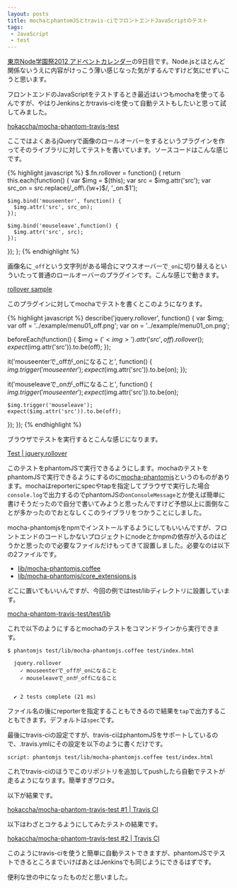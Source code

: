 ```yaml
---
layout: posts
title: mochaとphantomJSとtravis-ciでフロントエンドJavaScriptのテスト
tags: 
 - JavaScript
 - test
---
```


[東京Node学園祭2012 アドベントカレンダー](http://atnd.org/events/33022)の9日目です。Node.jsとほとんど関係ないうえに内容がけっこう薄い感じなった気がするんですけど気にせずいこうと思います。

フロントエンドのJavaScriptをテストするとき最近はいつもmochaを使ってるんですが、やはりJenkinsとかtravis-ciを使って自動テストもしたいと思って試してみました。

[hokaccha/mocha-phantom-travis-test](https://github.com/hokaccha/mocha-phantom-travis-test)

ここではよくあるjQueryで画像のロールオーバーをするというプラグインを作ってそのライブラリに対してテストを書いています。ソースコードはこんな感じです。

{% highlight javascript %}
$.fn.rollover = function() {
  return this.each(function() {
    var $img = $(this);
    var src = $img.attr('src');
    var src_on = src.replace(/_off\.(\w+)$/, '_on.$1');

    $img.bind('mouseenter', function() {
      $img.attr('src', src_on);
    });

    $img.bind('mouseleave',function() {
      $img.attr('src', src);
    });
  });
};
{% endhighlight %}

画像名に`_off`という文字列がある場合にマウスオーバーで`_on`に切り替えるといういたって普通のロールオーバーのプラグインです。こんな感じで動きます。

[rollover sample](http://hokaccha.github.com/mocha-phantom-travis-test/example/)

このプラグインに対してmochaでテストを書くとこのようになります。

{% highlight javascript %}
describe('jquery.rollover', function() {
  var $img;
  var off = '../example/menu01_off.png';
  var on = '../example/menu01_on.png';

  beforeEach(function() {
    $img = $('<img>').attr('src', off).rollover();
    expect($img.attr('src')).to.be(off);
  });

  it('mouseenterで_offが_onになること', function() {
    $img.trigger('mouseenter');
    expect($img.attr('src')).to.be(on);
  });

  it('mouseleaveで_onが_offになること', function() {
    $img.trigger('mouseenter');
    expect($img.attr('src')).to.be(on);

    $img.trigger('mouseleave');
    expect($img.attr('src')).to.be(off);
  });
});
{% endhighlight %}

ブラウザでテストを実行するとこんな感じになります。

[Test \| jquery.rollover](http://hokaccha.github.com/mocha-phantom-travis-test/test/)

このテストをphantomJSで実行できるようにします。mochaのテストをphantomJSで実行できるようにするのに[mocha-phantomjs](https://github.com/metaskills/mocha-phantomjs)というのものがあります。mochaはreporterにspecやtapを指定してブラウザで実行した場合`console.log`で出力するのでphantomJSの`onConsoleMessage`とか使えば簡単に書けそうだったので自分で書いてみようと思ったんですけど予想以上に面倒なことが多かったのでおとなしくこのライブラリをつかうことにしました。

mocha-phantomjsをnpmでインストールするようにしてもいいんですが、フロントエンドのコードしかないプロジェクトにnodeとかnpmの依存が入るのはどうかと思ったので必要なファイルだけもってきて設置しました。必要なのは以下の2ファイルです。

* [lib/mocha-phantomjs.coffee](https://github.com/metaskills/mocha-phantomjs/blob/master/lib/mocha-phantomjs.coffee)
* [lib/mocha-phantomjs/core_extensions.js](https://github.com/metaskills/mocha-phantomjs/blob/master/lib/mocha-phantomjs/core_extensions.js)

どこに置いてもいいんですが、今回の例ではtest/libディレクトリに設置しています。

[mocha-phantom-travis-test/test/lib](https://github.com/hokaccha/mocha-phantom-travis-test/tree/master/test/lib)

これで以下のようにするとmochaのテストをコマンドラインから実行できます。

    $ phantomjs test/lib/mocha-phantomjs.coffee test/index.html

      jquery.rollover
        ✓ mouseenterで_offが_onになること 
        ✓ mouseleaveで_onが_offになること 


      ✔ 2 tests complete (21 ms)

ファイル名の後にreporterを指定することもできるので結果を`tap`で出力することもできます。デフォルトは`spec`です。

最後にtravis-ciの設定ですが、travis-ciはphantomJSをサポートしているので、.travis.ymlにその設定を以下のように書くだけです。

    script: phantomjs test/lib/mocha-phantomjs.coffee test/index.html

これでtravis-ciのほうでこのリポジトリを追加してpushしたら自動でテストが走るようになります。簡単すぎワロタ。

以下が結果です。

[hokaccha/mocha-phantom-travis-test #1 \| Travis CI](https://travis-ci.org/#!/hokaccha/mocha-phantom-travis-test/builds/2862206)

以下はわざとコケるようにしてみたテストの結果です。

[hokaccha/mocha-phantom-travis-test #2 \| Travis CI](https://travis-ci.org/#!/hokaccha/mocha-phantom-travis-test/builds/2862214)

このようにtravis-ciを使うと簡単に自動テストできますが、phantomJSでテストできるところまでいけばあとはJenkinsでも同じようにできるはずです。

便利な世の中になったものだと思いました。
